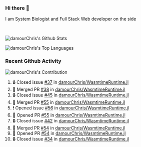 ### Hi there 👋
I am System Biologist and Full Stack Web developer on the side



<br/>
  


<!-- GitHub Readme Github Stats - https://github.com/anuraghazra/github-readme-stats -->
![damourChris's Github Stats ](https://github-readme-stats.vercel.app/api?username=damourChris&show_icons=true&theme=transparent)

![damourChris's Top Languages](https://github-readme-stats.vercel.app/api/top-langs/?username=damourChris&layout=pie&theme=transparent)
<br/>


<h3> Recent Github Activity </h3>

<!-- Github Contribution Stats  - https://github.com/ashutosh00710/github-readme-activity-graph -->
![damourChris's Contribution](https://github-readme-activity-graph.vercel.app/graph/?username=damourChris&bg_color=1F222E&color=F8D866&line=F85D7F&point=FFFFFF&hide_border=true)
<!-- https://github.com/jamesgeorge007/github-activity-readme -->

<!--START_SECTION:activity-->
1. 🔒 Closed issue [#37](https://github.com/damourChris/WasmtimeRuntime.jl/issues/37) in [damourChris/WasmtimeRuntime.jl](https://github.com/damourChris/WasmtimeRuntime.jl)
2. 🎉 Merged PR [#38](https://github.com/damourChris/WasmtimeRuntime.jl/pull/38) in [damourChris/WasmtimeRuntime.jl](https://github.com/damourChris/WasmtimeRuntime.jl)
3. 🔒 Closed issue [#45](https://github.com/damourChris/WasmtimeRuntime.jl/issues/45) in [damourChris/WasmtimeRuntime.jl](https://github.com/damourChris/WasmtimeRuntime.jl)
4. 🎉 Merged PR [#55](https://github.com/damourChris/WasmtimeRuntime.jl/pull/55) in [damourChris/WasmtimeRuntime.jl](https://github.com/damourChris/WasmtimeRuntime.jl)
5. ❗ Opened issue [#56](https://github.com/damourChris/WasmtimeRuntime.jl/issues/56) in [damourChris/WasmtimeRuntime.jl](https://github.com/damourChris/WasmtimeRuntime.jl)
6. 💪 Opened PR [#55](https://github.com/damourChris/WasmtimeRuntime.jl/pull/55) in [damourChris/WasmtimeRuntime.jl](https://github.com/damourChris/WasmtimeRuntime.jl)
7. 🔒 Closed issue [#42](https://github.com/damourChris/WasmtimeRuntime.jl/issues/42) in [damourChris/WasmtimeRuntime.jl](https://github.com/damourChris/WasmtimeRuntime.jl)
8. 🎉 Merged PR [#54](https://github.com/damourChris/WasmtimeRuntime.jl/pull/54) in [damourChris/WasmtimeRuntime.jl](https://github.com/damourChris/WasmtimeRuntime.jl)
9. 💪 Opened PR [#54](https://github.com/damourChris/WasmtimeRuntime.jl/pull/54) in [damourChris/WasmtimeRuntime.jl](https://github.com/damourChris/WasmtimeRuntime.jl)
10. 🔒 Closed issue [#34](https://github.com/damourChris/WasmtimeRuntime.jl/issues/34) in [damourChris/WasmtimeRuntime.jl](https://github.com/damourChris/WasmtimeRuntime.jl)
<!--END_SECTION:activity-->


